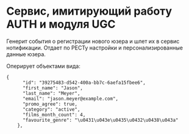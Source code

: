# Сервис, имитирующий работу AUTH и модуля UGC

Генерит события о регистрации нового юзера и шлет их в сервис нотификации.
Отдает по РЕСТу настройки и персонализированные данные юзера.

Оперирует объектами вида:
```
{
      "id": "39275483-d542-400a-bb7c-6aefa15fbee6",
      "first_name": "Jason",
      "last_name": "Meyer",
      "email": "jason.meyer@example.com",
      "promo_agree": true,
      "category": "active",
      "films_month_count": 4,
      "favourite_genre": "\u0431\u043e\u0435\u0432\u0438\u043a"
    },
```
